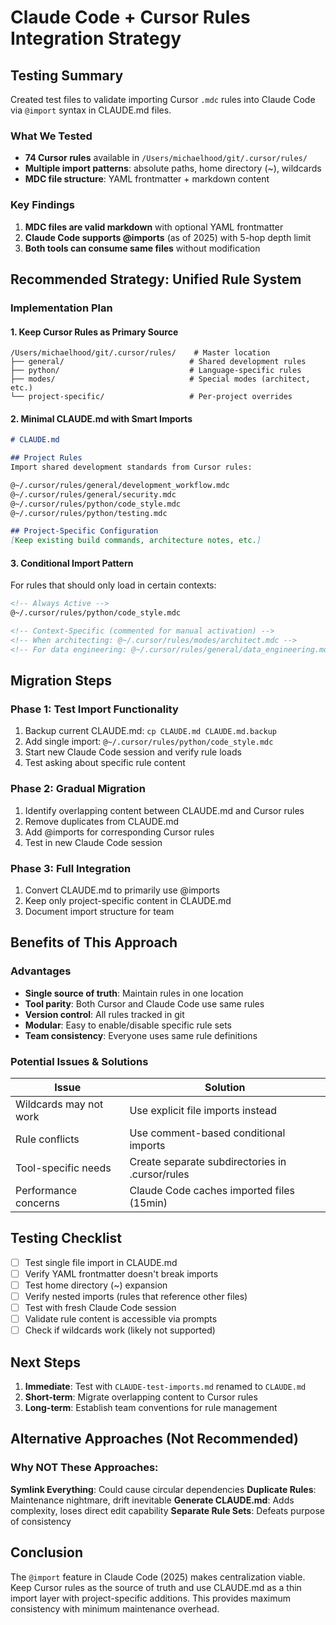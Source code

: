 # Claude Code + Cursor Rules Integration Strategy

## Testing Summary

Created test files to validate importing Cursor `.mdc` rules into Claude Code via `@import` syntax in CLAUDE.md files.

### What We Tested
- **74 Cursor rules** available in `/Users/michaelhood/git/.cursor/rules/`
- **Multiple import patterns**: absolute paths, home directory (~), wildcards
- **MDC file structure**: YAML frontmatter + markdown content

### Key Findings
1. **MDC files are valid markdown** with optional YAML frontmatter
2. **Claude Code supports @imports** (as of 2025) with 5-hop depth limit
3. **Both tools can consume same files** without modification

## Recommended Strategy: Unified Rule System

### Implementation Plan

#### 1. Keep Cursor Rules as Primary Source
```
/Users/michaelhood/git/.cursor/rules/    # Master location
├── general/                            # Shared development rules
├── python/                             # Language-specific rules
├── modes/                              # Special modes (architect, etc.)
└── project-specific/                   # Per-project overrides
```

#### 2. Minimal CLAUDE.md with Smart Imports
```markdown
# CLAUDE.md

## Project Rules
Import shared development standards from Cursor rules:

@~/.cursor/rules/general/development_workflow.mdc
@~/.cursor/rules/general/security.mdc
@~/.cursor/rules/python/code_style.mdc
@~/.cursor/rules/python/testing.mdc

## Project-Specific Configuration
[Keep existing build commands, architecture notes, etc.]
```

#### 3. Conditional Import Pattern
For rules that should only load in certain contexts:

```markdown
<!-- Always Active -->
@~/.cursor/rules/python/code_style.mdc

<!-- Context-Specific (commented for manual activation) -->
<!-- When architecting: @~/.cursor/rules/modes/architect.mdc -->
<!-- For data engineering: @~/.cursor/rules/general/data_engineering.mdc -->
```

## Migration Steps

### Phase 1: Test Import Functionality
1. Backup current CLAUDE.md: `cp CLAUDE.md CLAUDE.md.backup`
2. Add single import: `@~/.cursor/rules/python/code_style.mdc`
3. Start new Claude Code session and verify rule loads
4. Test asking about specific rule content

### Phase 2: Gradual Migration
1. Identify overlapping content between CLAUDE.md and Cursor rules
2. Remove duplicates from CLAUDE.md
3. Add @imports for corresponding Cursor rules
4. Test in new Claude Code session

### Phase 3: Full Integration
1. Convert CLAUDE.md to primarily use @imports
2. Keep only project-specific content in CLAUDE.md
3. Document import structure for team

## Benefits of This Approach

### Advantages
- **Single source of truth**: Maintain rules in one location
- **Tool parity**: Both Cursor and Claude Code use same rules
- **Version control**: All rules tracked in git
- **Modular**: Easy to enable/disable specific rule sets
- **Team consistency**: Everyone uses same rule definitions

### Potential Issues & Solutions

| Issue | Solution |
|-------|----------|
| Wildcards may not work | Use explicit file imports instead |
| Rule conflicts | Use comment-based conditional imports |
| Tool-specific needs | Create separate subdirectories in .cursor/rules |
| Performance concerns | Claude Code caches imported files (15min) |

## Testing Checklist

- [ ] Test single file import in CLAUDE.md
- [ ] Verify YAML frontmatter doesn't break imports
- [ ] Test home directory (~) expansion
- [ ] Verify nested imports (rules that reference other files)
- [ ] Test with fresh Claude Code session
- [ ] Validate rule content is accessible via prompts
- [ ] Check if wildcards work (likely not supported)

## Next Steps

1. **Immediate**: Test with `CLAUDE-test-imports.md` renamed to `CLAUDE.md`
2. **Short-term**: Migrate overlapping content to Cursor rules
3. **Long-term**: Establish team conventions for rule management

## Alternative Approaches (Not Recommended)

### Why NOT These Approaches:

**Symlink Everything**: Could cause circular dependencies
**Duplicate Rules**: Maintenance nightmare, drift inevitable
**Generate CLAUDE.md**: Adds complexity, loses direct edit capability
**Separate Rule Sets**: Defeats purpose of consistency

## Conclusion

The `@import` feature in Claude Code (2025) makes centralization viable. Keep Cursor rules as the source of truth and use CLAUDE.md as a thin import layer with project-specific additions. This provides maximum consistency with minimum maintenance overhead.